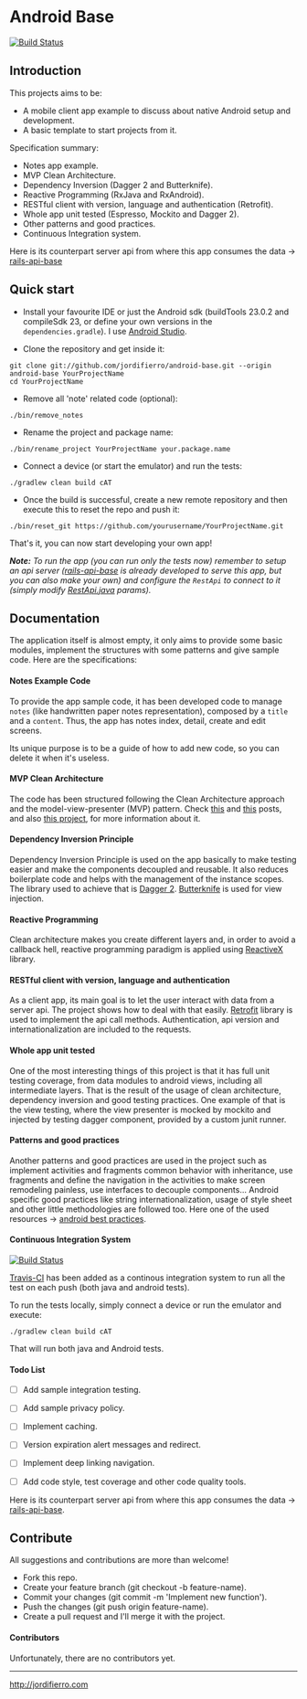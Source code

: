 # Android Base

[![Build Status](https://travis-ci.org/jordifierro/android-base.svg?branch=master)](https://travis-ci.org/jordifierro/android-base)



## Introduction

This projects aims to be:

* A mobile client app example to discuss about native Android setup and development.
* A basic template to start projects from it.

Specification summary:

* Notes app example.
* MVP Clean Architecture.
* Dependency Inversion (Dagger 2 and Butterknife).
* Reactive Programming (RxJava and RxAndroid).
* RESTful client with version, language and authentication (Retrofit).
* Whole app unit tested (Espresso, Mockito and Dagger 2).
* Other patterns and good practices.
* Continuous Integration system.

Here is its counterpart server api from where this app consumes the data
-> [rails-api-base](https://github.com/jordifierro/rails-api-base)



## Quick start

* Install your favourite IDE or just the Android sdk
(buildTools 23.0.2 and compileSdk 23,
or define your own versions in the `dependencies.gradle`).
I use
[Android Studio](http://developer.android.com/sdk/index.html).


* Clone the repository and get inside it:
```
git clone git://github.com/jordifierro/android-base.git --origin android-base YourProjectName
cd YourProjectName
```

* Remove all 'note' related code (optional):
```
./bin/remove_notes
```

* Rename the project and package name:
```
./bin/rename_project YourProjectName your.package.name
```

* Connect a device (or start the emulator) and run the tests:
```
./gradlew clean build cAT
```

* Once the build is successful, create a new remote repository
and then execute this to reset the repo and push it:
```
./bin/reset_git https://github.com/yourusername/YourProjectName.git
```

That's it, you can now start developing your own app!

*__Note:__ To run the app (you can run only the tests now)
remember to setup an api server
([rails-api-base](https://github.com/jordifierro/rails-api-base)
is already developed to serve this app,
but you can also make your own)
and configure the `RestApi` to connect to it
(simply modify
[RestApi.java](https://github.com/jordifierro/android-base/blob/master/data/src/main/java/com/jordifierro/androidbase/data/net/RestApi.java)
params).*

## Documentation

The application itself is almost empty,
it only aims to provide some basic modules,
implement the structures with some patterns and give sample code.
Here are the specifications:

#### Notes Example Code
To provide the app sample code, it has been developed code to manage `notes`
(like handwritten paper notes representation),
composed by a `title` and a `content`.
Thus, the app has notes index, detail, create and edit screens.

Its unique purpose is to be a guide of how to add new code,
so you can delete it when it's useless.

#### MVP Clean Architecture
The code has been structured following the Clean Architecture approach
and the model-view-presenter (MVP) pattern.
Check
[this](https://blog.8thlight.com/uncle-bob/2012/08/13/the-clean-architecture.html)
and
[this](http://fernandocejas.com/2014/09/03/architecting-android-the-clean-way/)
posts, and also
[this project](https://github.com/android10/Android-CleanArchitecture),
for more information about it.

#### Dependency Inversion Principle
Dependency Inversion Principle is used on the app basically
to make testing easier and make the components decoupled and reusable.
It also reduces boilerplate code and
helps with the management of the instance scopes.
The library used to achieve that is [Dagger 2](http://google.github.io/dagger/).
[Butterknife](http://jakewharton.github.io/butterknife/) is used
for view injection.

#### Reactive Programming
Clean architecture makes you create different layers and,
in order to avoid a callback hell, reactive programming
paradigm is applied using [ReactiveX](http://reactivex.io/) library.

#### RESTful client with version, language and authentication
As a client app, its main goal is to let the user interact with data from
a server api. The project shows how to deal with that easily.
[Retrofit](http://square.github.io/retrofit/)
library is used to implement the api call methods.
Authentication, api version and internationalization
are included to the requests.

#### Whole app unit tested
One of the most interesting things of this project is that
it has full unit testing coverage, from data modules to android views,
including all intermediate layers. That is the result of the usage
of clean architecture, dependency inversion and good testing practices.
One example of that is the view testing, where the view presenter is
mocked by mockito and injected by testing dagger component, provided by
a custom junit runner.

#### Patterns and good practices
Another patterns and good practices are used in the project
such as implement activities and fragments common behavior
with inheritance, use fragments and define the navigation in the activities
to make screen remodeling painless, use interfaces to decouple components...
Android specific good practices like string internationalization,
usage of style sheet and other little methodologies are followed too.
Here one of the used resources ->
[android best practices](https://github.com/futurice/android-best-practices).

#### Continuous Integration System
[![Build Status](https://travis-ci.org/jordifierro/android-base.svg?branch=master)](https://travis-ci.org/jordifierro/android-base)

[Travis-CI](https://travis-ci.org/) has been added as a
continous integration system to run all the test on each push
(both java and android tests).

To run the tests locally, simply connect a device
or run the emulator and execute:
```
./gradlew clean build cAT
```
That will run both java and Android tests.


#### Todo List

- [ ] Add sample integration testing.
- [ ] Add sample privacy policy.
- [ ] Implement caching.
- [ ] Version expiration alert messages and redirect.
- [ ] Implement deep linking navigation.
- [ ] Add code style, test coverage and other code quality tools.


Here is its counterpart server api from where this app consumes the data
-> [rails-api-base](https://github.com/jordifierro/rails-api-base).

## Contribute

All suggestions and contributions are more than welcome!

* Fork this repo.
* Create your feature branch (git checkout -b feature-name).
* Commit your changes (git commit -m 'Implement new function').
* Push the changes (git push origin feature-name).
* Create a pull request and I'll merge it with the project.

#### Contributors

Unfortunately, there are no contributors yet.

______________________
http://jordifierro.com
